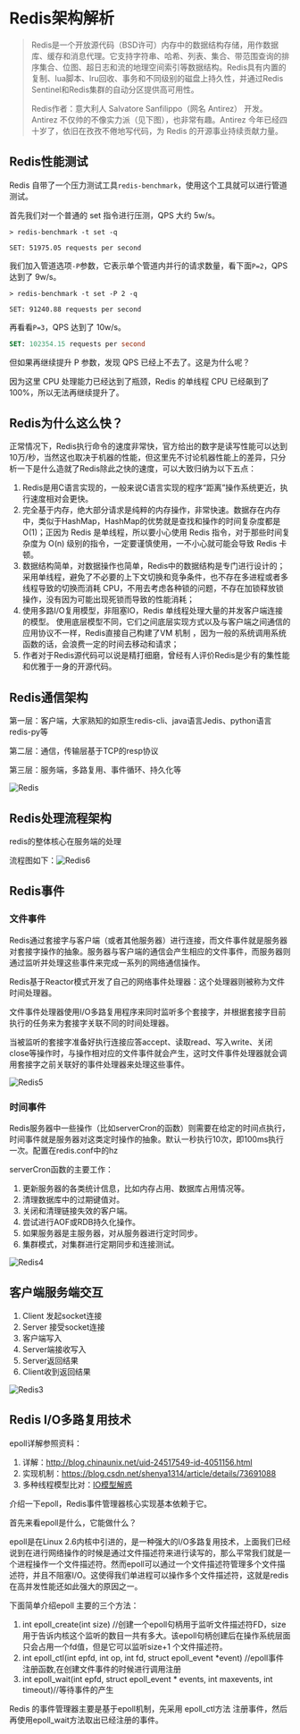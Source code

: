 # Redis架构解析

> Redis是一个开放源代码（BSD许可）内存中的数据结构存储，用作数据库、缓存和消息代理。它支持字符串、哈希、列表、集合、带范围查询的排序集合、位图、超日志和流的地理空间索引等数据结构。Redis具有内置的复制、lua脚本、lru回收、事务和不同级别的磁盘上持久性，并通过Redis Sentinel和Redis集群的自动分区提供高可用性。
>
> Redis作者：意大利人 Salvatore Sanfilippo（网名 Antirez） 开发。Antirez 不仅帅的不像实力派（见下图），也非常有趣。Antirez 今年已经四十岁了，依旧在孜孜不倦地写代码，为 Redis 的开源事业持续贡献力量。



## Redis性能测试

Redis 自带了一个压力测试工具`redis-benchmark`，使用这个工具就可以进行管道测试。

首先我们对一个普通的 set 指令进行压测，QPS 大约 5w/s。

```Shell
> redis-benchmark -t set -q

SET: 51975.05 requests per second
```

我们加入管道选项`-P`参数，它表示单个管道内并行的请求数量，看下面`P=2`，QPS 达到了 9w/s。

```Shell
> redis-benchmark -t set -P 2 -q

SET: 91240.88 requests per second
```

再看看`P=3`，QPS 达到了 10w/s。

```SQL
SET: 102354.15 requests per second
```

但如果再继续提升 P 参数，发现 QPS 已经上不去了。这是为什么呢？

因为这里 CPU 处理能力已经达到了瓶颈，Redis 的单线程 CPU 已经飙到了 100%，所以无法再继续提升了。



## Redis为什么这么快？

正常情况下，Redis执行命令的速度非常快，官方给出的数字是读写性能可以达到10万/秒，当然这也取决于机器的性能，但这里先不讨论机器性能上的差异，只分析一下是什么造就了Redis除此之快的速度，可以大致归纳为以下五点：

1. Redis是用C语言实现的，一般来说C语言实现的程序“距离”操作系统更近，执行速度相对会更快。
2. 完全基于内存，绝大部分请求是纯粹的内存操作，非常快速。数据存在内存中，类似于HashMap，HashMap的优势就是查找和操作的时间复杂度都是O(1)；正因为 Redis 是单线程，所以要小心使用 Redis 指令，对于那些时间复杂度为 O(n) 级别的指令，一定要谨慎使用，一不小心就可能会导致 Redis 卡顿。
3. 数据结构简单，对数据操作也简单，Redis中的数据结构是专门进行设计的；采用单线程，避免了不必要的上下文切换和竞争条件，也不存在多进程或者多线程导致的切换而消耗 CPU，不用去考虑各种锁的问题，不存在加锁释放锁操作，没有因为可能出现死锁而导致的性能消耗；
4. 使用多路I/O复用模型，非阻塞IO，Redis 单线程处理大量的并发客户端连接的模型。 使用底层模型不同，它们之间底层实现方式以及与客户端之间通信的应用协议不一样，Redis直接自己构建了VM 机制 ，因为一般的系统调用系统函数的话，会浪费一定的时间去移动和请求；
5. 作者对于Redis源代码可以说是精打细磨，曾经有人评价Redis是少有的集性能和优雅于一身的开源代码。



## Redis通信架构

第一层：客户端，大家熟知的如原生redis-cli、java语言Jedis、python语言redis-py等

第二层：通信，传输层基于TCP的resp协议

第三层：服务端，多路复用、事件循环、持久化等

![Redis](http://img.javalemon.com/typora/Redis.png)

## Redis处理流程架构

redis的整体核心在服务端的处理

流程图如下：![Redis6](http://img.javalemon.com/typora/Redis6.png)



## Redis事件

### 文件事件

Redis通过套接字与客户端（或者其他服务器）进行连接，而文件事件就是服务器对套接字操作的抽象。服务器与客户端的通信会产生相应的文件事件，而服务器则通过监听并处理这些事件来完成一系列的网络通信操作。

Redis基于Reactor模式开发了自己的网络事件处理器：这个处理器则被称为文件时间处理器。

文件事件处理器使用I/O多路复用程序来同时监听多个套接字，并根据套接字目前执行的任务来为套接字关联不同的时间处理器。

当被监听的套接字准备好执行连接应答accept、读取read、写入write、关闭close等操作时，与操作相对应的文件事件就会产生，这时文件事件处理器就会调用套接字之前关联好的事件处理器来处理这些事件。

![Redis5](http://img.javalemon.com/typora/Redis5.png)

### 时间事件

Redis服务器中一些操作（比如serverCron的函数）则需要在给定的时间点执行，时间事件就是服务器对这类定时操作的抽象。默认一秒执行10次，即100ms执行一次。配置在redis.conf中的hz

serverCron函数的主要工作：

1. 更新服务器的各类统计信息，比如内存占用、数据库占用情况等。
2. 清理数据库中的过期键值对。
3. 关闭和清理链接失效的客户端。
4. 尝试进行AOF或RDB持久化操作。
5. 如果服务器是主服务器，对从服务器进行定时同步。
6. 集群模式，对集群进行定期同步和连接测试。

![Redis4](http://img.javalemon.com/typora/Redis4.png)![]()

## 客户端服务端交互

1. Client 发起socket连接
2. Server 接受socket连接
3. 客户端写入
4. Server端接收写入
5. Server返回结果
6. Client收到返回结果

![Redis3](http://img.javalemon.com/typora/Redis3.png)

## Redis I/O多路复用技术

epoll详解参照资料：

1. 详解：http://blog.chinaunix.net/uid-24517549-id-4051156.html
2. 实现机制：https://blog.csdn.net/shenya1314/article/details/73691088
3. 多种线程模型比对：[IO模型解惑](https://missfresh.feishu.cn/space/doc/doccn7KIBMI8p7P84mZ1kCCXQDg) 

介绍一下epoll，Redis事件管理器核心实现基本依赖于它。

首先来看epoll是什么，它能做什么？

epoll是在Linux 2.6内核中引进的，是一种强大的I/O多路复用技术，上面我们已经说到在进行网络操作的时候是通过文件描述符来进行读写的，那么平常我们就是一个进程操作一个文件描述符。然而epoll可以通过一个文件描述符管理多个文件描述符，并且不阻塞I/O。这使得我们单进程可以操作多个文件描述符，这就是redis在高并发性能还如此强大的原因之一。

下面简单介绍epoll 主要的三个方法：

1. int epoll_create(int size) //创建一个epoll句柄用于监听文件描述符FD，size用于告诉内核这个监听的数目一共有多大。该epoll句柄创建后在操作系统层面只会占用一个fd值，但是它可以监听size+1 个文件描述符。
2. int epoll_ctl(int epfd, int op, int fd, struct epoll_event *event) //epoll事件注册函数,在创建文件事件的时候进行调用注册
3. int epoll_wait(int epfd, struct epoll_event * events, int maxevents, int timeout)//等待事件的产生

Redis 的事件管理器主要是基于epoll机制，先采用 epoll_ctl方法 注册事件，然后再使用epoll_wait方法取出已经注册的事件。
